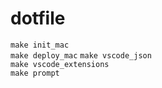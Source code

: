 # dotfile
`make init_mac`  
`make deploy_mac`
`make vscode_json`  
`make vscode_extensions`  
`make prompt`  
